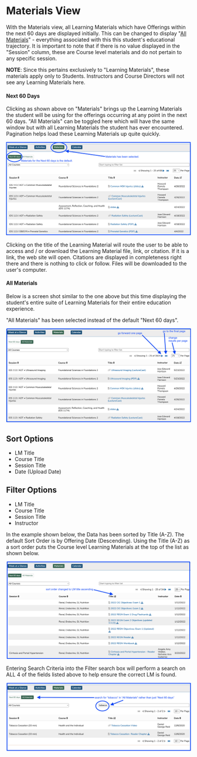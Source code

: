 # Materials View

With the Materials view, all Learning Materials which have Offerings within the next 60 days are displayed initially. This can be changed to display "[All Materials](https://iliosproject.gitbook.io/ilios-user-guide/dashboard/materials-view#all-materials)" - everything associated with this this student's educational trajectory. It is important to note that if there is no value displayed in the "Session" column, these are Course level materials and do not pertain to any specific session.

**NOTE**: Since this pertains exclusively to "Learning Materials", these materials apply only to Students. Instructors and Course Directors will not see any Learning Materials here.

#### Next 60 Days

Clicking as shown above on "Materials" brings up the Learning Materials the student will be using for the offerings occurring at any point in the next 60 days. "All Materials" can be toggled here which will have the same window but with all Learning Materials the student has ever encountered. Pagination helps load these Learning Materials up quite quickly.

![Materials View - starting point](../images/materials_view/materials_view_start.png)

Clicking on the title of the Learning Material will route the user to be able to access and / or download the Learning Material file, link, or citation. If it is a link, the web site will open. Citations are displayed in completeness right there and there is nothing to click or follow. Files will be downloaded to the user's computer.

#### All Materials

Below is a screen shot similar to the one above but this time displaying the student's entire suite of Learning Materials for their entire education experience.

"All Materials" has been selected instead of the default "Next 60 days".

![Materials for next 60 days](../images/materials_view/materials_view_all.png)

## Sort Options

* LM Title
* Course Title
* Session Title
* Date (Upload Date)

## Filter Options

* LM Title
* Course Title
* Session Title
* Instructor

In the example shown below, the Data has been sorted by Title (A-Z). The default Sort Order is by Offering Date (Descending). Using the Title (A-Z) as a sort order puts the Course level Learning Materials at the top of the list as shown below.

![Change Sort Order](../images/materials_view/materials_view_sort.png)

Entering Search Criteria into the Filter search box will perform a search on ALL 4 of the fields listed above to help ensure the correct LM is found.

![All Materials option - search results shown](../images/materials_view/materials_view_filter.png)
